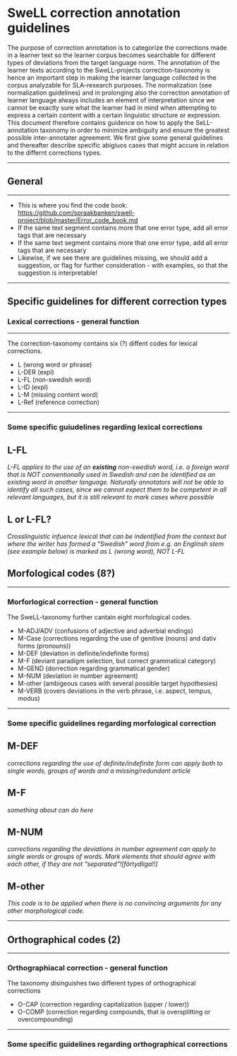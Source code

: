 
# SweLL correction annotation guidelines

The purpose of correction annotation is to categorize the corrections made in a learner text so the learner corpus becomes searchable for different types of deviations from the target language norm. The annotation of the learner texts according to the SweLL-projects correction-taxonomy is hence an important step in making the learner language collected in the corpus analyzable for SLA-research purposes. The normalization (see normalization guidelines) and in prolonging also the correction annotation of learner language always includes an element of interpretation since we cannot be exactly sure what the learner had in mind when attempting to express a certain content with a certain linguistic structure or expression. This document therefore contains guidence on how to apply the SeLL-annotation taxonomy in order to minimize ambiguity and ensure the greatest possible inter-annotater agreement. We first give some general guidelines and thereafter describe specific abigiuos cases that might accure in relation to the differnt corrections types.

---
## General
---
  * This is where you find the code book: https://github.com/spraakbanken/swell-project/blob/master/Error_code_book.md 
  * If the same text segment contains more that one error type, add all error tags that are necessary
  * If the same text segment contains more that one error type, add all error tags that are necessary
  * Likewise, if we see there are guidelines missing, we should add a suggestion, or flag for further consideration - with    examples, so that the suggestion is interpretable!
  
---
## Specific guidelines for different correction types

### Lexical corrections - general function
---
The correction-taxonomy contains six (?) diffent codes for lexical corrections. 

* L (wrong word or phrase)
* L-DER (expl) 
* L-FL (non-swedish word)
* L-ID (expl)
* L-M (missing content word)
* L-Ref (reference correction)
  
---

### Some specific guiudelines regarding lexical corrections

## L-FL

_L-FL applies to the use of an **existing** non-swedish word, i.e. a foreign word that is NOT conventionally used in Swedish and can be identified as an existing word in another language. Naturally annotators will not be able to identify all such cases, since we cannot expect them to be competent in all relevant languages, but it is still relevant to mark cases where possible_

## L or L-FL?

_Crosslinguistic infuence lexical that can be indentified from the context but where the writer has formed a "Swedish" word from e.g. an Englinsh stem (see example below) is marked as L (wrong word), NOT L-FL_


## Morfological codes (8?)
  
---

### Morforlogical correction - general function

The SweLL-taxonomy further cantain eight morfological codes.

* M-ADJ/ADV (confusions of adjective and adverbial endings)
* M-Case (corrections regarding the use of genitive (nouns) and dativ forms (pronouns))
* M-DEF (deviation in definite/indefinite forms)
* M-F   (deviant paradigm selection, but correct grammatical category)
* M-GEND (dorrection regarding grammatical gender)
* M-NUM (deviation in number agreement)
* M-other (ambigeous cases with several possible target hypothesies)
* M-VERB (covers deviations in the verb phrase, i.e. aspect, tempus, modus)

---

### Some specific guidelines regarding morfological correction

## M-DEF
_corrections regarding the use of definite/indefinite form can apply both to single words, groups of words and a missing/redundant article_

## M-F
_something about can do here_

## M-NUM
_corrections regarding the deviations in number agreement  can apply  to single words or groups of words. Mark elements that should agree with each other, if they are not “separated”![förtydliga!!]_

## M-other
_This code is to be applied when there is no convincing arguments for any  other morphological code._ 

---

## Orthographical codes (2)

---

### Orthographiacal correction - general function

The taxonomy disinguishes two different types of orthographical corrections

* O-CAP (correction  regarding capitalization (upper / lower))
* O-COMP (correction regarding compounds, that is oversplitting or overcompounding)

---

### Some specific guidelines regarding orthographical corrections


